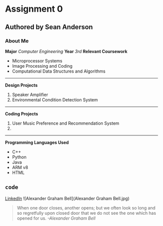 # Assignment 0
## Authored by Sean Anderson
### About Me
**Major** *Computer Engineering*
**Year** *3rd*
**Relevant Coursework**
- Microprocessor Systems
- Image Processing and Coding
- Computational Data Structures and Algorithms
---
**Design Projects**
1. Speaker Amplifier
2. Environmental Condition Detection System
---
**Coding Projects**
1. User Music Preference and Recommendation System
2. 
---
**Programming Languages Used**
- C++
- Python
- Java
- ARM v8
- HTML

`code`
---
[LinkedIn](https://www.linkedin.com/in/sean-anderson-403ab4199/)
![Alexander Graham Bell](Alexander Graham Bell.jpg)
> When one door closes, another opens; but we often look so long and so regretfully upon closed door that we do not see the one which has opened for us.
*-Alexander Graham Bell*
